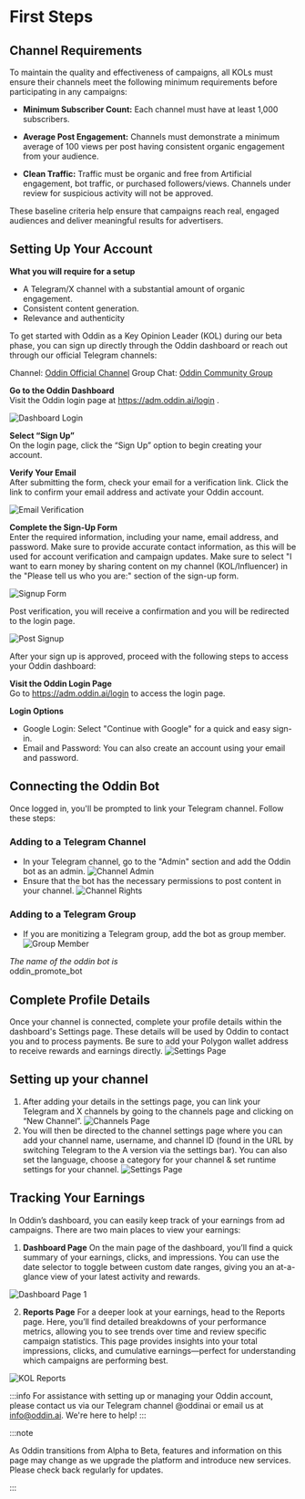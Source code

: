 # First Steps

## Channel Requirements

To maintain the quality and effectiveness of campaigns, all KOLs must ensure their channels meet the following minimum requirements before participating in any campaigns:

- **Minimum Subscriber Count:** Each channel must have at least 1,000 subscribers. 

- **Average Post Engagement:** Channels must demonstrate a minimum average of 100 views per post having consistent organic engagement from your audience.

- **Clean Traffic:** Traffic must be organic and free from Artificial engagement, bot traffic, or purchased followers/views. Channels under review for suspicious activity will not be approved.

These baseline criteria help ensure that campaigns reach real, engaged audiences and deliver meaningful results for advertisers.


## Setting Up Your Account

**What you will require for a setup**

- A Telegram/X channel with a substantial amount of organic engagement.
- Consistent content generation.
- Relevance and authenticity

To get started with Oddin as a Key Opinion Leader (KOL) during our beta phase, you can sign up directly through the Oddin dashboard or reach out through our official Telegram channels:

Channel: [Oddin Official Channel](https://t.me/oddinai)
Group Chat: [Oddin Community Group](https://t.me/+xC7MTyOquMowMmM0)

**Go to the Oddin Dashboard** \
Visit the Oddin login page at https://adm.oddin.ai/login .

![Dashboard Login](/img/oddin-dashboard-login.jpg)

**Select “Sign Up”** \
On the login page, click the “Sign Up” option to begin creating your account.

**Verify Your Email** \
After submitting the form, check your email for a verification link. Click the link to confirm your email address and activate your Oddin account.

![Email Verification](/img/oddin-email-verification.jpg)

**Complete the Sign-Up Form**\
Enter the required information, including your name, email address, and password. Make sure to provide accurate contact information, as this will be used for account verification and campaign updates. Make sure to select "I want to earn money by sharing content on my channel (KOL/Influencer) in the "Please tell us who you are:" section of the sign-up form.

![Signup Form](/img/oddin-signup-form.jpg)

Post verification, you will receive a confirmation and you will be redirected to the login page.

![Post Signup](/img/oddin-post-signup.jpg)

After your sign up is approved, proceed with the following steps to access your Oddin dashboard:

**Visit the Oddin Login Page**\
Go to https://adm.oddin.ai/login to access the login page.

**Login Options**

- Google Login: Select "Continue with Google" for a quick and easy sign-in.
- Email and Password: You can also create an account using your email and password.

## Connecting the Oddin Bot

Once logged in, you'll be prompted to link your Telegram channel. Follow these steps:

### Adding to a Telegram Channel

- In your Telegram channel, go to the "Admin" section and add the Oddin bot as an admin.
  ![Channel Admin](/img/tg-channel-add-admin.jpg)
- Ensure that the bot has the necessary permissions to post content in your channel.
  ![Channel Rights](/img/tg-channel-admin-rights.jpg)

### Adding to a Telegram Group

- If you are monitizing a Telegram group, add the bot as group member.
  ![Group Member](/img/tg-group-add-member.jpg)

_The name of the oddin bot is_\
oddin_promote_bot

## Complete Profile Details

Once your channel is connected, complete your profile details within the dashboard's Settings page. These details will be used by Oddin to contact you and to process payments. Be sure to add your Polygon wallet address to receive rewards and earnings directly.
![Settings Page](/img/oddin-kol-settings.jpg)

## Setting up your channel

1. After adding your details in the settings page, you can link your Telegram and X channels by going to the channels page and clicking on “New Channel”.
   ![Channels Page](/img/oddin-kol-channels.jpg)
2. You will then be directed to the channel settings page where you can add your channel name, username, and channel ID (found in the URL by switching Telegram to the A version via the settings bar). You can also set the language, choose a category for your channel & set runtime settings for your channel.
   ![Settings Page](/img/KOL-Channel-New.png)

## Tracking Your Earnings

In Oddin’s dashboard, you can easily keep track of your earnings from ad campaigns. There are two main places to view your earnings:

1. **Dashboard Page**
   On the main page of the dashboard, you’ll find a quick summary of your earnings, clicks, and impressions. You can use the date selector to toggle between custom date ranges, giving you an at-a-glance view of your latest activity and rewards.

![Dashboard Page 1](/img/oddin-kol-dashboard-1.jpg)

2. **Reports Page**
   For a deeper look at your earnings, head to the Reports page. Here, you’ll find detailed breakdowns of your performance metrics, allowing you to see trends over time and review specific campaign statistics. This page provides insights into your total impressions, clicks, and cumulative earnings—perfect for understanding which campaigns are performing best.

![KOL Reports](/img/oddin-kol-reports.jpg)

:::info
For assistance with setting up or managing your Oddin account, please contact us via our Telegram channel @oddinai or email us at info@oddin.ai. We're here to help!
:::

:::note

As Oddin transitions from Alpha to Beta, features and information on this page may change as we upgrade the platform and introduce new services. Please check back regularly for updates.

:::
